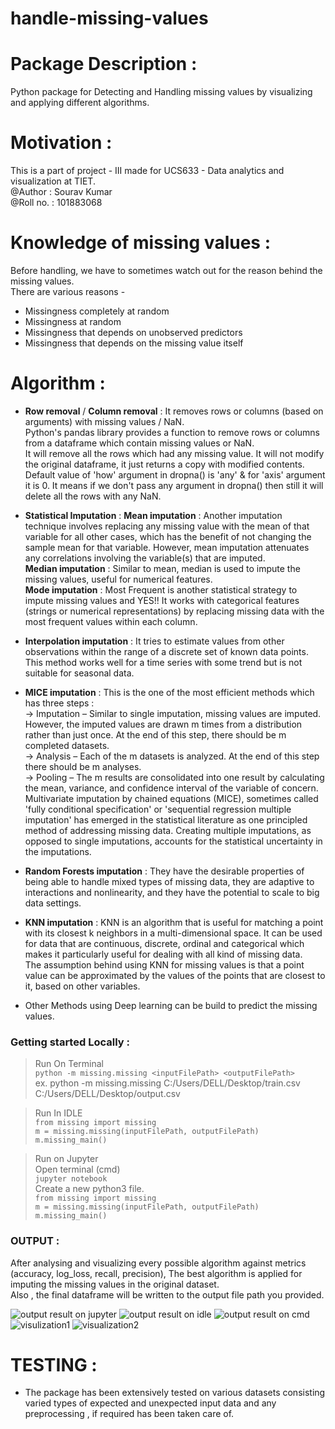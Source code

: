# handle-missing-values    

# Package Description :
Python package for Detecting and Handling missing values by visualizing and applying different algorithms.
# Motivation :   
This is a part of project - III made for UCS633 - Data analytics and visualization at TIET.     
@Author : Sourav Kumar    
@Roll no. : 101883068    
# Knowledge of missing values : 
Before handling, we have to sometimes watch out for the reason behind the missing values.   
There are various reasons - 
* Missingness completely at random   
* Missingness at random  
* Missingness that depends on unobserved predictors 
* Missingness that depends on the missing value itself     

# Algorithm :       
* **Row removal** / **Column removal** : It removes rows or columns (based on arguments) with missing values / NaN.   
Python's pandas library provides a function to remove rows or columns from a dataframe which contain missing values or NaN.   
It will remove all the rows which had any missing value. It will not modify the original dataframe, it just returns a copy with modified contents.   
Default value of 'how' argument in dropna() is 'any' & for 'axis' argument it is 0. It means if we don't pass any argument in dropna() then still it will delete all the rows with any NaN.      
* **Statistical Imputation** : 
**Mean imputation** : Another imputation technique involves replacing any missing value with the mean of that variable for all other cases, which has the benefit of not changing the sample mean for that variable. However, mean imputation attenuates any correlations involving the variable(s) that are imputed.    
**Median imputation** : Similar to mean, median is used to impute the missing values, useful for numerical features.   
**Mode imputation** : Most Frequent is another statistical strategy to impute missing values and YES!! It works with categorical features (strings or numerical representations) by replacing missing data with the most frequent values within each column.    

* **Interpolation imputation** : It tries to estimate values from other observations within the range of a discrete set of known data points.   
This method works well for a time series with some trend but is not suitable for seasonal data.   
* **MICE imputation** : This is the one of the most efficient methods which has three steps :    
-> Imputation – Similar to single imputation, missing values are imputed. However, the imputed values are drawn m times from a distribution rather than just once. At the end of this step, there should be m completed datasets.   
-> Analysis – Each of the m datasets is analyzed. At the end of this step there should be m analyses.    
-> Pooling – The m results are consolidated into one result by calculating the mean, variance, and confidence interval of the variable of concern.      
Multivariate imputation by chained equations (MICE), sometimes called 'fully conditional specification' or 'sequential regression multiple imputation' has emerged in the statistical literature as one principled method of addressing missing data. Creating multiple imputations, as opposed to single imputations, accounts for the statistical uncertainty in the imputations.   
* **Random Forests imputation** : They have the desirable properties of being able to handle mixed types of missing data, they are adaptive to interactions and nonlinearity, and they have the potential to scale to big data settings.   
* **KNN imputation** : KNN is an algorithm that is useful for matching a point with its closest k neighbors in a multi-dimensional space. It can be used for data that are continuous, discrete, ordinal and categorical which makes it particularly useful for dealing with all kind of missing data.    
The assumption behind using KNN for missing values is that a point value can be approximated by the values of the points that are closest to it, based on other variables.   

* Other Methods using Deep learning can be build to predict the missing values.   

### Getting started Locally :  
> Run On Terminal       
```python -m missing.missing <inputFilePath> <outputFilePath>```     
ex. python -m missing.missing C:/Users/DELL/Desktop/train.csv C:/Users/DELL/Desktop/output.csv        

> Run In IDLE   
```from missing import missing```   
```m = missing.missing(inputFilePath, outputFilePath)```     
```m.missing_main()```      

> Run on Jupyter   
Open terminal (cmd)   
```jupyter notebook```   
Create a new python3 file.     
```from missing import missing```   
```m = missing.missing(inputFilePath, outputFilePath)```     
```m.missing_main()```     

### OUTPUT :
After analysing and visualizing every possible algorithm against metrics (accuracy, log_loss, recall, precision), The best algorithm is applied for imputing the missing values in the original dataset.    
Also , the final dataframe will be written to the output file path you provided.
 
![output result on jupyter](images/3.JPG)
![output result on idle](images/2.JPG)
![output result on cmd](images/1.JPG)   
![visulization1](images/output1.JPG)
![visualization2](images/output2.JPG)

# TESTING : 
* The package has been extensively tested on various datasets consisting varied types of expected and unexpected input data and any preprocessing , if required has been taken care of.

